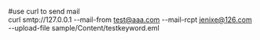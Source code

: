 #use curl to send mail  
curl smtp://127.0.0.1 --mail-from test@aaa.com --mail-rcpt jenixe@126.com --upload-file sample/Content/testkeyword.eml

